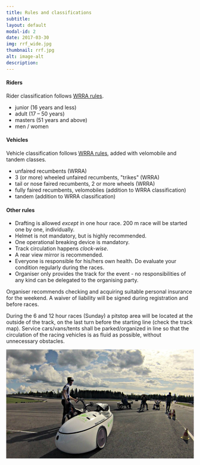 ```yaml
---
title: Rules and classifications
subtitle:
layout: default
modal-id: 2
date: 2017-03-30
img: rrf_wide.jpg
thumbnail: rrf.jpg
alt: image-alt
description: 
---
```


#### Riders

Rider classification follows [WRRA rules](http://www.recumbents.com/wrra/rules.htm).

- junior (16 years and less)
- adult (17 – 50 years)
- masters (51 years and above)
- men / women


#### Vehicles

Vehicle classification follows [WRRA rules](http://www.recumbents.com/wrra/rules.htm), added with
velomobile and tandem classes.

- unfaired recumbents (WRRA)
- 3 (or more) wheeled unfaired recumbents, "trikes" (WRRA)
- tail or nose faired recumbents, 2 or more wheels (WRRA)
- fully faired recumbents, velomobiles (addition to WRRA classification)
- tandem (addition to WRRA classification)


#### Other rules

- Drafting is allowed *except* in one hour race. 200 m race will be started one by one, individually.
- Helmet is not mandatory, but is highly recommended.
- One operational breaking device is mandatory.
- Track circulation happens *clock-wise*.
- A rear view mirror is recommended.
- Everyone is responsible for his/hers own health. Do evaluate your condition regularly during the races.
- Organiser only provides the track for the event - no responsibilities of any kind can be delegated to the organising party.

Organiser recommends checking and acquiring suitable personal insurance for the weekend. A waiver of liability
will be signed during registration and before races.

During the 6 and 12 hour races (Sunday) a pitstop area will be located at the outside of the track, on the last turn before the starting line (check the track map). Service cars/vans/tents shall be parked/organized in line so 
that the circulation of the racing vehicles is as fluid as possible, without unnecessary obstacles.

![12 hours is over](/img/portfolio/GOPR1278.jpg "2015 12 h race has just finished")
